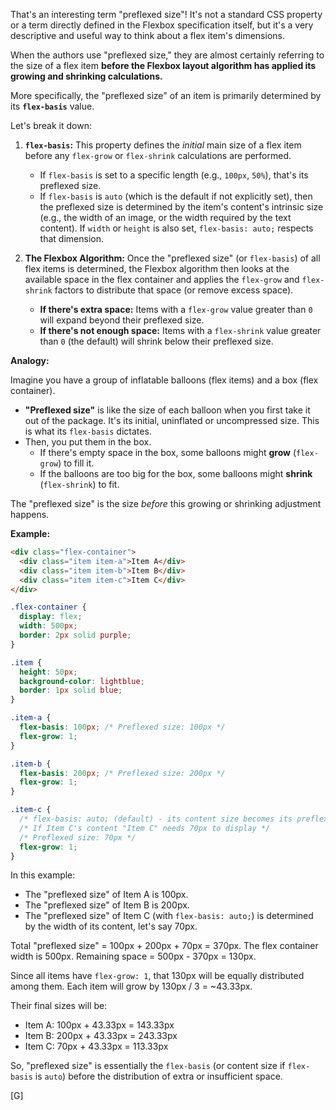 That's an interesting term "preflexed size"! It's not a standard CSS property or a term directly defined in the Flexbox specification itself, but it's a very descriptive and useful way to think about a flex item's dimensions.

When the authors use "preflexed size," they are almost certainly referring to the size of a flex item **before the Flexbox layout algorithm has applied its growing and shrinking calculations.**

More specifically, the "preflexed size" of an item is primarily determined by its **`flex-basis`** value.

Let's break it down:

1.  **`flex-basis`:** This property defines the *initial* main size of a flex item before any `flex-grow` or `flex-shrink` calculations are performed.
    * If `flex-basis` is set to a specific length (e.g., `100px`, `50%`), that's its preflexed size.
    * If `flex-basis` is `auto` (which is the default if not explicitly set), then the preflexed size is determined by the item's content's intrinsic size (e.g., the width of an image, or the width required by the text content). If `width` or `height` is also set, `flex-basis: auto;` respects that dimension.

2.  **The Flexbox Algorithm:** Once the "preflexed size" (or `flex-basis`) of all flex items is determined, the Flexbox algorithm then looks at the available space in the flex container and applies the `flex-grow` and `flex-shrink` factors to distribute that space (or remove excess space).

    * **If there's extra space:** Items with a `flex-grow` value greater than `0` will expand beyond their preflexed size.
    * **If there's not enough space:** Items with a `flex-shrink` value greater than `0` (the default) will shrink below their preflexed size.

**Analogy:**

Imagine you have a group of inflatable balloons (flex items) and a box (flex container).

* **"Preflexed size"** is like the size of each balloon when you first take it out of the package. It's its initial, uninflated or uncompressed size. This is what its `flex-basis` dictates.
* Then, you put them in the box.
    * If there's empty space in the box, some balloons might **grow** (`flex-grow`) to fill it.
    * If the balloons are too big for the box, some balloons might **shrink** (`flex-shrink`) to fit.

The "preflexed size" is the size *before* this growing or shrinking adjustment happens.

**Example:**

```html
<div class="flex-container">
  <div class="item item-a">Item A</div>
  <div class="item item-b">Item B</div>
  <div class="item item-c">Item C</div>
</div>
```

```css
.flex-container {
  display: flex;
  width: 500px;
  border: 2px solid purple;
}

.item {
  height: 50px;
  background-color: lightblue;
  border: 1px solid blue;
}

.item-a {
  flex-basis: 100px; /* Preflexed size: 100px */
  flex-grow: 1;
}

.item-b {
  flex-basis: 200px; /* Preflexed size: 200px */
  flex-grow: 1;
}

.item-c {
  /* flex-basis: auto; (default) - its content size becomes its preflexed size */
  /* If Item C's content "Item C" needs 70px to display */
  /* Preflexed size: 70px */
  flex-grow: 1;
}
```

In this example:

* The "preflexed size" of Item A is 100px.
* The "preflexed size" of Item B is 200px.
* The "preflexed size" of Item C (with `flex-basis: auto;`) is determined by the width of its content, let's say 70px.

Total "preflexed size" = 100px + 200px + 70px = 370px.
The flex container width is 500px.
Remaining space = 500px - 370px = 130px.

Since all items have `flex-grow: 1`, that 130px will be equally distributed among them. Each item will grow by 130px / 3 = ~43.33px.

Their final sizes will be:
* Item A: 100px + 43.33px = 143.33px
* Item B: 200px + 43.33px = 243.33px
* Item C: 70px + 43.33px = 113.33px

So, "preflexed size" is essentially the `flex-basis` (or content size if `flex-basis` is `auto`) before the distribution of extra or insufficient space.

[G]
